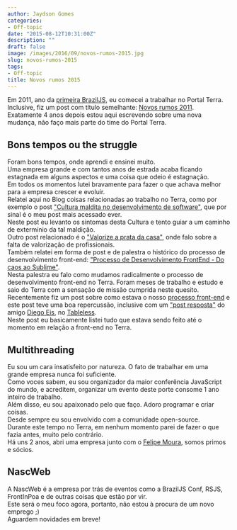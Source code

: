 ```yaml
---
author: Jaydson Gomes
categories:
- Off-topic
date: "2015-08-12T10:31:00Z"
description: ""
draft: false
image: /images/2016/09/novos-rumos-2015.jpg
slug: novos-rumos-2015
tags:
- Off-topic
title: Novos rumos 2015
---
```


Em 2011, ano da [primeira BrazilJS](http://jaydson.com/brazil-js-2011-epicwin/), eu comecei a trabalhar no Portal Terra.  
Inclusive, fiz um post com título semelhante: [Novos rumos 2011](http://jaydson.com/novos-rumos-2011/).  
Exatamente 4 anos depois estou aqui escrevendo sobre uma nova mudança, não faço mais parte do time do Portal Terra.  

## Bons tempos ou the struggle
Foram bons tempos, onde aprendi e ensinei muito.  
Uma empresa grande e com tantos anos de estrada acaba ficando estagnada em alguns aspectos e uma coisa que odeio é estagnação.  
Em todos os momentos lutei bravamente para fazer o que achava melhor para a empresa crescer e evoluir.  
Relatei aqui no Blog coisas relacionadas ao trabalho no Terra, como por exemplo o post ["Cultura maldita no desenvolvimento de software"](http://jaydson.com/cultura-maldita-no-desenvolvimento-de-software/), que por sinal é o meu post mais acessado ever.  
Neste post eu levanto os sintomas desta Cultura e tento guiar a um caminho de extermínio da tal maldição.  
Outro post relacionado é o ["Valorize a prata da casa"](http://jaydson.com/valorize-a-prata-da-casa/), onde falo sobre a falta de valorização de profissionais.  
Também relatei em forma de post e de palestra o histórico do processo de desenvolvimento front-end: ["Processo de Desenvolvimento FrontEnd - Do caos ao Sublime"](http://jaydson.com/processo-de-desenvolvimento-frontend-do-caos-ao-sublime/).  
Nesta palestra eu falo como mudamos radicalmente o processo de desenvolvimento front-end no Terra. Foram meses de trabalho e estudo e saio do Terra com a sensação de missão cumprida neste quesito.  
Recentemente fiz um post sobre como estava o nosso [processo front-end](http://jaydson.com/processo-front-end-no-terra/) e este post teve uma boa repercussão, inclusive com um ["post resposta"](http://tableless.com.br/processo-front-end-na-locaweb/) do amigo [Diego Eis](https://twitter.com/diegoeis), no [Tableless](http://tableless.com.br/).  
Neste post eu basicamente listei tudo que estava sendo feito até o momento em relação a front-end no Terra.  

## Multithreading
Eu sou um cara insatisfeito por natureza.
O fato de trabalhar em uma grande empresa nunca foi suficiente.  
Como voces sabem, eu sou organizador da maior conferência JavaScript do mundo, e acreditem, organizar um evento deste porte consome 1 ano inteiro de trabalho.   
Além disso, eu sou apaixonado pelo que faço. Adoro programar e criar coisas.  
Desde sempre eu sou envolvido com a comunidade open-source.  
Durante este tempo no Terra, em nenhum momento parei de fazer o que fazia antes, muito pelo contrário.  
Há uns 2 anos, abri uma empresa junto com o [Felipe Moura](http://twitter.com/felipenmoura), somos primos e sócios.  

## NascWeb
A NascWeb é a empresa por trás de eventos como a BrazilJS Conf, RSJS, FrontInPoa e de outras coisas que estão por vir.  
Este será o meu foco agora, portanto, não estou à procura de um novo emprego ;)  
Aguardem novidades em breve!    
